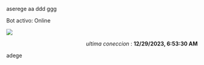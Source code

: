aserege
aa ddd ggg
<p>Bot activo: Online</p>
<img src="https://img.shields.io/badge/GitHub%20Action%20Status-botStatus-brightgreen?style=flat&logo=githubactions&logoColor=%23ffffff&labelColor=%23181717&color=%232088FF" />
<p align="right"><i>ultima coneccion</i> : <b>12/29/2023, 6:53:30 AM</b></p>

 adege
